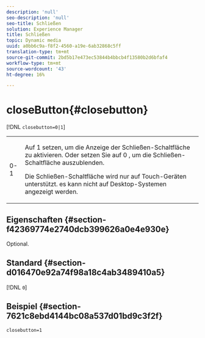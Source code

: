 ```yaml
---
description: 'null'
seo-description: 'null'
seo-title: Schließen
solution: Experience Manager
title: Schließen
topic: Dynamic media
uuid: a0bb6c9a-f8f2-4560-a19e-6ab32868c5ff
translation-type: tm+mt
source-git-commit: 2bd5b17e473ec53844b4bbcb4f13580b2d6bfaf4
workflow-type: tm+mt
source-wordcount: '43'
ht-degree: 16%

---
```



# closeButton{#closebutton}

[!DNL `closebutton=0|1`]

<table id="table_9B98C97485DD4DEB8A6ECBCE8DF6B886"> 
 <tbody> 
  <tr> 
   <td colname="col1"> <p> <span class="codeph"> 0-1  </span> </p> </td> 
   <td colname="col2"> <p>Auf <span class="codeph"> 1 </span> setzen, um die Anzeige der Schließen-Schaltfläche zu aktivieren. Oder setzen Sie auf <span class="codeph"> 0 </span>, um die Schließen-Schaltfläche auszublenden. </p> <p>Die Schließen-Schaltfläche wird nur auf Touch-Geräten unterstützt. es kann nicht auf Desktop-Systemen angezeigt werden. </p> </td> 
  </tr> 
 </tbody> 
</table>

## Eigenschaften {#section-f42369774e2740dcb399626a0e4e930e}

Optional.

## Standard {#section-d016470e92a74f98a18c4ab3489410a5}

[!DNL `0`]

## Beispiel {#section-7621c8ebd4144bc08a537d01bd9c3f2f}

```
closebutton=1
```

